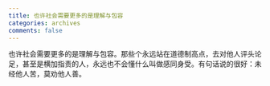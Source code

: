 ```yaml
---
title: 也许社会需要更多的是理解与包容
categories: archives
comments: false
---
```


也许社会需要更多的是理解与包容。那些个永远站在道德制高点，去对他人评头论足，甚至是横加指责的人，永远也不会懂什么叫做感同身受。有句话说的很好：未经他人苦，莫劝他人善。